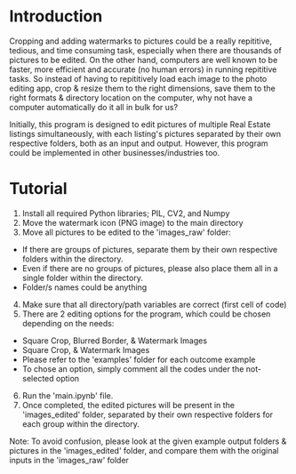# Introduction

Cropping and adding watermarks to pictures could be a really repititive, tedious, and time consuming task, 
especially when there are thousands of pictures to be edited. On the other hand, computers are well known to 
be faster, more efficient and accurate (no human errors) in running repititive tasks. So instead of having 
to repititively load each image to the photo editing app, crop & resize them to the right dimensions, save 
them to the right formats & directory location on the computer, why not have a computer automatically do it 
all in bulk for us? 

Initially, this program is designed to edit pictures of multiple Real Estate listings simultaneously, with 
each listing's pictures separated by their own respective folders, both as an input and output. However, this
program could be implemented in other businesses/industries too.

# Tutorial

1. Install all required Python libraries; PIL, CV2, and Numpy
2. Move the watermark icon (PNG image) to the main directory
3. Move all pictures to be edited to the 'images_raw' folder:
- If there are groups of pictures, separate them by their own respective folders within the directory. 
- Even if there are no groups of pictures, please also place them all in a single folder within the directory.
- Folder/s names could be anything
4. Make sure that all directory/path variables are correct (first cell of code)
5. There are 2 editing options for the program, which could be chosen depending on the needs:
- Square Crop, Blurred Border, & Watermark Images
- Square Crop, & Watermark Images
- Please refer to the 'examples' folder for each outcome example
- To chose an option, simply comment all the codes under the not-selected option
6. Run the 'main.ipynb' file. 
7. Once completed, the edited pictures will be present in the 'images_edited' folder, separated by their
own respective folders for each group within the directory.

Note: To avoid confusion, please look at the given example output folders & pictures in the 'images_edited' 
folder, and compare them with the original inputs in the 'images_raw' folder
